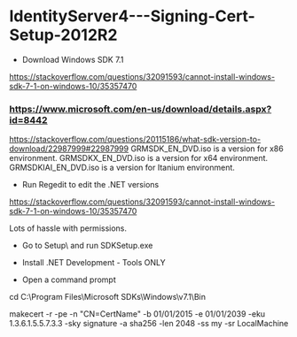 # IdentityServer4---Signing-Cert-Setup-2012R2

- Download Windows SDK 7.1

https://stackoverflow.com/questions/32091593/cannot-install-windows-sdk-7-1-on-windows-10/35357470

### https://www.microsoft.com/en-us/download/details.aspx?id=8442

https://stackoverflow.com/questions/20115186/what-sdk-version-to-download/22987999#22987999
GRMSDK_EN_DVD.iso is a version for x86 environment.
GRMSDKX_EN_DVD.iso is a version for x64 environment.
GRMSDKIAI_EN_DVD.iso is a version for Itanium environment.

- Run Regedit to edit the .NET versions

https://stackoverflow.com/questions/32091593/cannot-install-windows-sdk-7-1-on-windows-10/35357470

Lots of hassle with permissions.

- Go to Setup\ and run SDKSetup.exe

- Install .NET Development - Tools ONLY

- Open a command prompt

cd C:\Program Files\Microsoft SDKs\Windows\v7.1\Bin

makecert -r -pe -n "CN=CertName" -b 01/01/2015 -e 01/01/2039 -eku 1.3.6.1.5.5.7.3.3 -sky signature -a sha256 -len 2048 -ss my -sr LocalMachine
